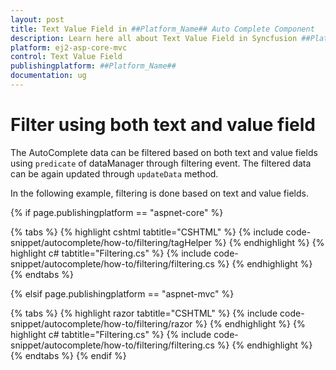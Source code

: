 ```yaml
---
layout: post
title: Text Value Field in ##Platform_Name## Auto Complete Component
description: Learn here all about Text Value Field in Syncfusion ##Platform_Name## Auto Complete component and more.
platform: ej2-asp-core-mvc
control: Text Value Field
publishingplatform: ##Platform_Name##
documentation: ug
---
```



# Filter using both text and value field

The AutoComplete data can be filtered based on both text and value fields using `predicate` of dataManager through filtering event. The filtered data can be again updated through `updateData` method.

In the following example, filtering is done based on text and value fields.

{% if page.publishingplatform == "aspnet-core" %}

{% tabs %}
{% highlight cshtml tabtitle="CSHTML" %}
{% include code-snippet/autocomplete/how-to/filtering/tagHelper %}
{% endhighlight %}
{% highlight c# tabtitle="Filtering.cs" %}
{% include code-snippet/autocomplete/how-to/filtering/filtering.cs %}
{% endhighlight %}
{% endtabs %}

{% elsif page.publishingplatform == "aspnet-mvc" %}

{% tabs %}
{% highlight razor tabtitle="CSHTML" %}
{% include code-snippet/autocomplete/how-to/filtering/razor %}
{% endhighlight %}
{% highlight c# tabtitle="Filtering.cs" %}
{% include code-snippet/autocomplete/how-to/filtering/filtering.cs %}
{% endhighlight %}
{% endtabs %}
{% endif %}

